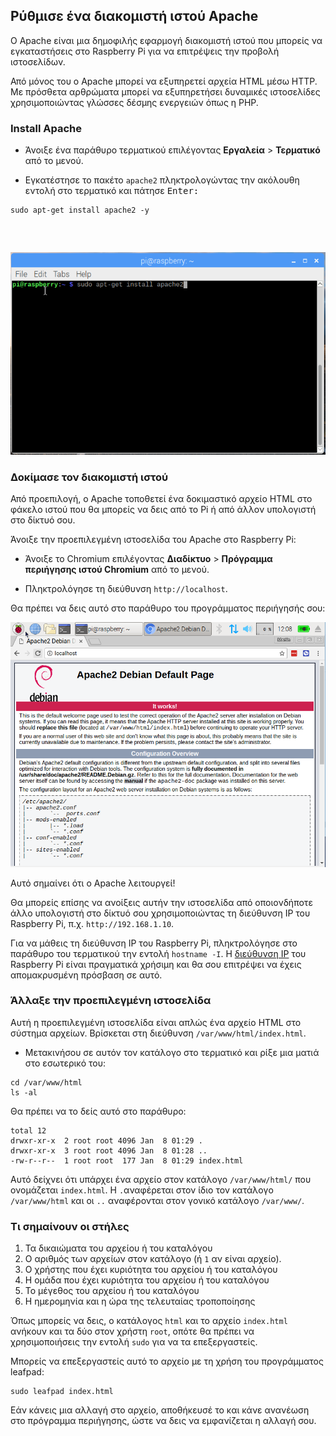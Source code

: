 ## Ρύθμισε ένα διακομιστή ιστού Apache

Ο Apache είναι μια δημοφιλής εφαρμογή διακομιστή ιστού που μπορείς να εγκαταστήσεις στο Raspberry Pi για να επιτρέψεις την προβολή ιστοσελίδων.

Από μόνος του ο Apache μπορεί να εξυπηρετεί αρχεία HTML μέσω HTTP. Με πρόσθετα αρθρώματα μπορεί να εξυπηρετήσει δυναμικές ιστοσελίδες χρησιμοποιώντας γλώσσες δέσμης ενεργειών όπως η PHP.

### Install Apache

+ Άνοιξε ένα παράθυρο τερματικού επιλέγοντας **Εργαλεία** > **Τερματικό** από το μενού.

+ Εγκατέστησε το πακέτο `apache2` πληκτρολογώντας την ακόλουθη εντολή στο τερματικό και πάτησε <kbd>Enter<kbd>:</p></li></ul> 
  
  <pre><code class="bash">sudo apt-get install apache2 -y
</code></pre>
  
  <p spaces-before="0">
    <img src="images/install_apache.png" alt="install apache" />
  </p>

<h3 spaces-before="0">
  Δοκίμασε τον διακομιστή ιστού
</h3>

<p spaces-before="0">
  Από προεπιλογή, ο Apache τοποθετεί ένα δοκιμαστικό αρχείο HTML στο φάκελο ιστού που θα μπορείς να δεις από το Pi ή από άλλον υπολογιστή στο δίκτυό σου.
</p>

<p spaces-before="0">
  Άνοιξε την προεπιλεγμένη ιστοσελίδα του Apache στο Raspberry Pi:
</p>

<ul>
  <li>
    <p spaces-before="0">
      Άνοιξε το Chromium επιλέγοντας <strong x-id="1">Διαδίκτυο</strong> > <strong x-id="1">Πρόγραμμα περιήγησης ιστού Chromium</strong> από το μενού.
    </p>
  </li>
  <li>
    <p spaces-before="0">
      Πληκτρολόγησε τη διεύθυνση <code>http://localhost</code>.
    </p>
  </li>
</ul>

<p spaces-before="0">
  Θα πρέπει να δεις αυτό στο παράθυρο του προγράμματος περιήγησής σου:
</p>

<p spaces-before="0">
  <img src="images/apache-it-works.png" alt="Apache it works" />
</p>

<p spaces-before="0">
  Αυτό σημαίνει ότι ο Apache λειτουργεί!
</p>

<p spaces-before="0">
  Θα μπορείς επίσης να ανοίξεις αυτήν την ιστοσελίδα από οποιονδήποτε άλλο υπολογιστή στο δίκτυό σου χρησιμοποιώντας τη διεύθυνση IP του Raspberry Pi, π.χ. <code>http://192.168.1.10</code>.
</p>

<p spaces-before="0">
  Για να μάθεις τη διεύθυνση IP του Raspberry Pi, πληκτρολόγησε στο παράθυρο του τερματικού την εντολή <code>hostname -I</code>.  Η <a href="https://www.raspberrypi.org/documentation/remote-access/ip-address.md">διεύθυνση IP</a> του Raspberry Pi είναι πραγματικά χρήσιμη και θα σου επιτρέψει να έχεις απομακρυσμένη πρόσβαση σε αυτό.
</p>

<h3 spaces-before="0">
  Άλλαξε την προεπιλεγμένη ιστοσελίδα
</h3>

<p spaces-before="0">
  Αυτή η προεπιλεγμένη ιστοσελίδα είναι απλώς ένα αρχείο HTML στο σύστημα αρχείων. Βρίσκεται στη διεύθυνση <code>/var/www/html/index.html</code>.
</p>

<ul>
  <li>
    Μετακινήσου σε αυτόν τον κατάλογο στο τερματικό και ρίξε μια ματιά στο εσωτερικό του:
  </li>
</ul>

<pre><code>cd /var/www/html
ls -al
</code></pre>

<p spaces-before="0">
  Θα πρέπει να το δείς αυτό στο παράθυρο:
</p>

<pre><code class="bash">total 12
drwxr-xr-x  2 root root 4096 Jan  8 01:29 .
drwxr-xr-x  3 root root 4096 Jan  8 01:28 ..
-rw-r--r--  1 root root  177 Jan  8 01:29 index.html
</code></pre>

<p spaces-before="0">
  Αυτό δείχνει ότι υπάρχει ένα αρχείο στον κατάλογο <code>/var/www/html/</code> που ονομάζεται <code>index.html</code>. Η <code>.</code>αναφέρεται στον ίδιο τον κατάλογο <code>/var/www/html</code> και οι <code>..</code> αναφέρονται στον γονικό κατάλογο <code>/var/www/</code>.
</p>

<h3 spaces-before="0">
  Τι σημαίνουν οι στήλες
</h3>

<ol start="1">
  <li>
    Τα δικαιώματα του αρχείου ή του καταλόγου
  </li>
  
  <li>
    Ο αριθμός των αρχείων στον κατάλογο (ή <code>1</code> αν είναι αρχείο).
  </li>
  
  <li>
    Ο χρήστης που έχει κυριότητα του αρχείου ή του καταλόγου
  </li>
  
  <li>
    Η ομάδα που έχει κυριότητα του αρχείου ή του καταλόγου
  </li>
  
  <li>
    Το μέγεθος του αρχείου ή του καταλόγου
  </li>
  
  <li>
    Η ημερομηνία και η ώρα της τελευταίας τροποποίησης
  </li>
</ol>

<p spaces-before="0">
  Όπως μπορείς να δεις, ο κατάλογος <code>html</code> και το αρχείο <code>index.html</code> ανήκουν και τα δύο στον χρήστη <code>root</code>, οπότε θα πρέπει να χρησιμοποιήσεις την εντολή <code>sudo</code> για να τα επεξεργαστείς.
</p>

<p spaces-before="0">
  Μπορείς να επεξεργαστείς αυτό το αρχείο με τη χρήση του προγράμματος leafpad:
</p>

<pre><code class="bash">sudo leafpad index.html
</code></pre>

<p spaces-before="0">
  Εάν κάνεις μια αλλαγή στο αρχείο, αποθήκευσέ το και κάνε ανανέωση στο πρόγραμμα περιήγησης, ώστε να δεις να εμφανίζεται η αλλαγή σου.
</p>
